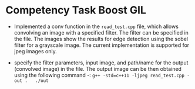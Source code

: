 # Competency Task Boost GIL

- Implemented a conv function in the `read_test.cpp` file, which allows convolving an image with a specified filter. The filter can be specified in the file. The images show the results for edge detection using the sobel filter for a grayscale image. The current implementation is supported for jpeg images only. 

- specify the filter parameters, input image, and path/name for the output (convolved image) in the file. The output image can be then obtained using the following command -:
`g++ -std=c++11 -ljpeg read_test.cpp - out .  
 ./out`

